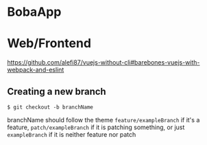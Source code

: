 # BobaApp

# Web/Frontend
https://github.com/alefi87/vuejs-without-cli#barebones-vuejs-with-webpack-and-eslint

## Creating a new branch
```
$ git checkout -b branchName
```
branchName should follow the theme `feature/exampleBranch` if it's a feature, `patch/exampleBranch` if it is patching something, or just `exampleBranch` if it is neither feature nor patch